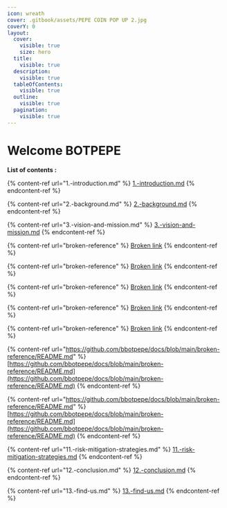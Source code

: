 ```yaml
---
icon: wreath
cover: .gitbook/assets/PEPE COIN POP UP 2.jpg
coverY: 0
layout:
  cover:
    visible: true
    size: hero
  title:
    visible: true
  description:
    visible: true
  tableOfContents:
    visible: true
  outline:
    visible: true
  pagination:
    visible: true
---
```


# Welcome BOTPEPE

**List of contents :**

{% content-ref url="1.-introduction.md" %}
[1.-introduction.md](1.-introduction.md)
{% endcontent-ref %}

{% content-ref url="2.-background.md" %}
[2.-background.md](2.-background.md)
{% endcontent-ref %}

{% content-ref url="3.-vision-and-mission.md" %}
[3.-vision-and-mission.md](3.-vision-and-mission.md)
{% endcontent-ref %}

{% content-ref url="broken-reference" %}
[Broken link](broken-reference)
{% endcontent-ref %}

{% content-ref url="broken-reference" %}
[Broken link](broken-reference)
{% endcontent-ref %}

{% content-ref url="broken-reference" %}
[Broken link](broken-reference)
{% endcontent-ref %}

{% content-ref url="broken-reference" %}
[Broken link](broken-reference)
{% endcontent-ref %}

{% content-ref url="broken-reference" %}
[Broken link](broken-reference)
{% endcontent-ref %}

{% content-ref url="https://github.com/bbotpepe/docs/blob/main/broken-reference/README.md" %}
[https://github.com/bbotpepe/docs/blob/main/broken-reference/README.md](https://github.com/bbotpepe/docs/blob/main/broken-reference/README.md)
{% endcontent-ref %}

{% content-ref url="https://github.com/bbotpepe/docs/blob/main/broken-reference/README.md" %}
[https://github.com/bbotpepe/docs/blob/main/broken-reference/README.md](https://github.com/bbotpepe/docs/blob/main/broken-reference/README.md)
{% endcontent-ref %}

{% content-ref url="11.-risk-mitigation-strategies.md" %}
[11.-risk-mitigation-strategies.md](11.-risk-mitigation-strategies.md)
{% endcontent-ref %}

{% content-ref url="12.-conclusion.md" %}
[12.-conclusion.md](12.-conclusion.md)
{% endcontent-ref %}

{% content-ref url="13.-find-us.md" %}
[13.-find-us.md](13.-find-us.md)
{% endcontent-ref %}
